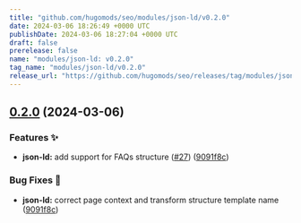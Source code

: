 ```yaml
---
title: "github.com/hugomods/seo/modules/json-ld/v0.2.0"
date: 2024-03-06 18:26:49 +0000 UTC
publishDate: 2024-03-06 18:27:04 +0000 UTC
draft: false
prerelease: false
name: "modules/json-ld: v0.2.0"
tag_name: "modules/json-ld/v0.2.0"
release_url: "https://github.com/hugomods/seo/releases/tag/modules/json-ld/v0.2.0"
---
```


## [0.2.0](https://github.com/hugomods/seo/compare/modules/json-ld/v0.1.0...modules/json-ld/v0.2.0) (2024-03-06)


### Features ✨

* **json-ld:** add support for FAQs structure ([#27](https://github.com/hugomods/seo/issues/27)) ([9091f8c](https://github.com/hugomods/seo/commit/9091f8c53d2f7eb42840eece5f6e580b9e673cdd))


### Bug Fixes 🐞

* **json-ld:** correct page context and transform structure template name ([9091f8c](https://github.com/hugomods/seo/commit/9091f8c53d2f7eb42840eece5f6e580b9e673cdd))
